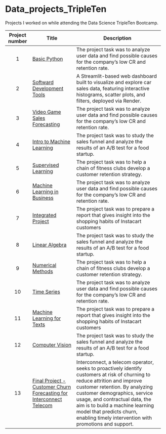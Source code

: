 # Data_projects_TripleTen

Projects I worked on while attending the Data Science TripleTen Bootcamp.


| Project number | Title | Description |
| :-----------: | ----------- |----------- |
| 1 | [Basic Python](https://github.com/ayoungfloof/Data_projects_TripleTen/blob/main/Basic%20Python/Basic%20Python.ipynb)| The project task was to analyze user data and find possible causes for the company’s low CR and retention rate. |
| 2 | [Softward Development Tools](https://github.com/ayoungfloof/sprint_4_project?tab=readme-ov-file) | A Streamlit-based web dashboard built to visualize and explore car sales data, featuring interactive histograms, scatter plots, and filters, deployed via Render.|
| 3 | [Video Game Sales Forecasting](https://github.com/ayoungfloof/Data_projects_TripleTen/blob/main/Video%20Game%20Sales%20Forecasting/Video%20Game%20Sales%20Forecasting.ipynb) | The project task was to analyze user data and find possible causes for the company’s low CR and retention rate. |
| 4 | [Intro to Machine Learning](https://github.com/ayoungfloof/Data_projects_TripleTen/blob/main/Intro%20to%20Machine%20Learning/Intro%20to%20Machine%20Learning.ipynb) | The project task was to study the sales funnel and analyze the results of an A/B test for a food startup. |
| 5 | [Supervised Learning](https://github.com/ayoungfloof/Data_projects_TripleTen/blob/main/Supervised%20Learning/Supervised%20Learning.ipynb) | The project task was to help a chain of fitness clubs develop a customer retention strategy. |
| 6 | [Machine Learning in Business](https://github.com/ayoungfloof/Data_projects_TripleTen/tree/main/Machine%20Learning%20in%20Business) | The project task was to analyze user data and find possible causes for the company’s low CR and retention rate. |
| 7 | [Integrated Project](https://github.com/ayoungfloof/Data_projects_TripleTen/blob/main/Integrated%20Project/Integrated%20Project.ipynb) | The project task was to prepare a report that gives insight into the shopping habits of Instacart customers |
| 8 | [Linear Algebra](https://github.com/ayoungfloof/Data_projects_TripleTen/blob/main/Linear%20Algebra/Linear%20Algebra.ipynb) | The project task was to study the sales funnel and analyze the results of an A/B test for a food startup. |
| 9 | [Numerical Methods](https://github.com/ayoungfloof/Data_projects_TripleTen/blob/main/Numerical%20Methods/Numerical%20Methods.ipynb) | The project task was to help a chain of fitness clubs develop a customer retention strategy. |
| 10 | [Time Series](https://github.com/ayoungfloof/Data_projects_TripleTen/blob/main/Time%20Series/Time%20Series.ipynb) | The project task was to analyze user data and find possible causes for the company’s low CR and retention rate. |
| 11 | [Machine Learning for Texts](https://github.com/ayoungfloof/Data_projects_TripleTen/blob/main/Machine%20Learning%20For%20Texts/Machine%20Learning%20For%20Texts.ipynb) | The project task was to prepare a report that gives insight into the shopping habits of Instacart customers |
| 12 | [Computer Vision](https://github.com/ayoungfloof/Data_projects_TripleTen/blob/main/Computer%20Vision/Computer%20Vision.ipynb) | The project task was to study the sales funnel and analyze the results of an A/B test for a food startup. |
| 13 | [Final Project - Customer Churn Forecasting for Interconnect Telecom](https://github.com/ayoungfloof/Data_projects_TripleTen/blob/main/Final%20Project%20-%20Customer%20Churn%20Forecasting/Final%20Project%20-%20Customer%20Churn%20Forecasting.ipynb) | Interconnect, a telecom operator, seeks to proactively identify customers at risk of churning to reduce attrition and improve customer retention. By analyzing customer demographics, service usage, and contractual data, the aim is to build a machine learning model that predicts churn, enabling timely intervention with promotions and support. |
